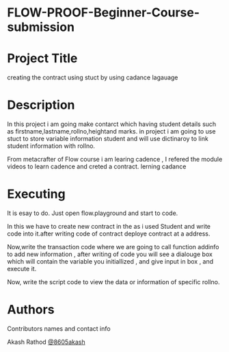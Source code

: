 # FLOW-PROOF-Beginner-Course-submission
# Project Title
creating the contract using stuct by using cadance lagauage

# Description
In this project i am going make contarct which having student details such as firstname,lastname,rollno,heightand marks.
in project i am going to use stuct to store variable information student and will use dictinaroy to link student information with rollno.

From metacrafter of Flow course i am learing cadence , I refered the module videos to learn cadence and creted a contract. lerning cadance 

# Executing
It is esay to do. Just open flow.playground and start to code.

In this we have to create new contract in the as i used Student and write code into it.after writing code of contract deploye contract at a address.

Now,write the transaction code where we are going to call function addinfo to add new information , after writing of  code you will  see a dialouge box which will contain the variable you initiallized , and give input in box , and execute it.

Now, write the script code to view the data or information of specific rollno.



# Authors
Contributors names and contact info

Akash Rathod
[@8605akash](https://twitter.com/8605akash)




